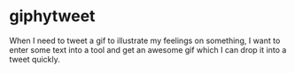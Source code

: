 # giphytweet
When I need to tweet a gif to illustrate my feelings on something, I want to enter some text into a tool and get an awesome gif which I can drop it into a tweet quickly.
